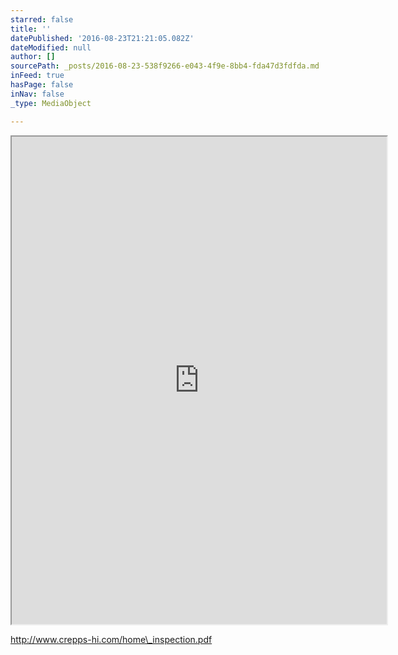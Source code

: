 ```yaml
---
starred: false
title: ''
datePublished: '2016-08-23T21:21:05.082Z'
dateModified: null
author: []
sourcePath: _posts/2016-08-23-538f9266-e043-4f9e-8bb4-fda47d3fdfda.md
inFeed: true
hasPage: false
inNav: false
_type: MediaObject

---
```

<iframe src="https://drive.google.com/viewerng/viewer?url=http%3A//www.crepps-hi.com/home_inspection.pdf&amp;embedded=true" width="600" height="780" style=""></iframe>

http://www.crepps-hi.com/home\_inspection.pdf